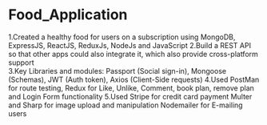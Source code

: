 # Food_Application
1.Created a healthy  food for users on a subscription using MongoDB, ExpressJS, ReactJS, ReduxJs, NodeJs and JavaScript
2.Build a REST API  so that other apps could also integrate it, which also provide cross-platform support   
3.Key Libraries and modules: Passport (Social sign-in), Mongoose (Schemas), JWT (Auth token), Axios (Client-Side requests)
4.Used PostMan for route testing, Redux for Like, Unlike, Comment, book plan, remove plan and Login Form functionality
5.Used Stripe for credit card payment Multer and Sharp  for image upload and manipulation   Nodemailer for E-mailing users 
